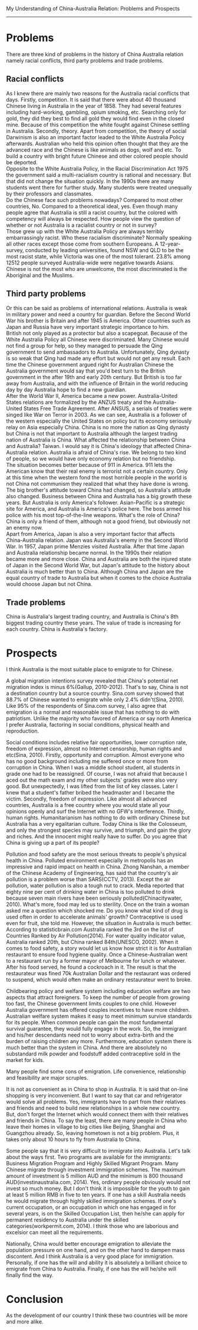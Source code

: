 My Understanding of China-Australia Relation: Problems and Prospects   
- - - - - - -    
   
# Problems   
  There are three kind of problems in the history of China Australia relation namely racial conflicts, third party problems and trade problems.   
   
## Racial conflicts   
  As I knew there are mainly two reasons for the Australia racial conflicts that days. Firstly, competition. It is said that there were about 40 thousand Chinese living in Australia in the year of 1858. They had several features including hard-working, gambling, opium smoking, etc. Searching only for gold, they did they best to find all gold they would find even in the closed mine. Because of this competition the white fought against Chinese settling in Australia. Secondly, theory. Apart from competition, the theory of social Darwinism is also an important factor leaded to the White Australia Policy afterwards. Australian who held this opinion often thought that they are the advanced race and the Chinese is like animals as dogs, wolf and etc. To build a country with bright future Chinese and other colored people should be deported.    
  Opposite to the White Australia Policy, in the Racial Discrimination Act 1975 the government said a multi-racialism country is rational and necessary. But that did not change the situation quickly. In the 1990s there are many students went there for further study. Many students were treated unequally by their professors and classmates.   
  Do the Chinese face such problems nowadays? Compared to most other countries, No. Compared to a theoretical ideal, yes. Even though many people agree that Australia is still a racist country, but the colored with competency will always be respected. How people view the question of whether or not Australia is a racialist country or not in survey?   
  Those grew up with the White Australia Policy are always terribly embarrassingly racist. Who these racialism discriminate? Normally speaking all other races except those come from southern Europeans. A 12-year-survey, conducted by leading universities, found NSW and QLD to be the most racist state, while Victoria was one of the most tolerant. 23.8% among 12512 people surveyed Australia-wide were negative towards Asians. Chinese is not the most who are unwelcome, the most discriminated is the Aboriginal and the Muslims.   
   
## Third party problems   
  Or this can be said as problems of international relations. Australia is weak in military power and need a country for guardian. Before the Second World War his brother is Britain and after 1945 is America. Other countries such as Japan and Russia have very important strategic importance to him.   
  British not only played as a protector but also a scapegoat. Because of the White Australia Policy all Chinese were discriminated. Many Chinese would not find a group for help, so they managed to persuade the Qing government to send ambassadors to Australia. Unfortunately, Qing dynasty is so weak that Qing had made any effort but would not get any result. Each time the Chinese government argued right for Australian Chinese the Australia government would say that you'd best turn to the British government in the after 19th and early 20th century. But British is too far away from Australia, and with the influence of Britain in the world reducing day by day Australia hope to find a new guardian.    
  After the World War II, America became a new power. Australia-United States relations are formalized by the ANZUS treaty and the Australia-United States Free Trade Agreement. After ANSUS, a serials of treaties were singed like War on Terror in 2003. As we can see, Australia is a follower of the western especially the United States on policy but its economy seriously relay on Asia especially China. China is no more the nation as Qing dynasty but China is not that important to Australia although the largest trading nation of Australia is China. What affected the relationship between China and Australia? Taiwan. I would say it is China's ideology that affected China-Australia relation. Australia is afraid of China's rise. We belong to two kind of people, so we would have only economy relation but no friendship.    
  The situation becomes better because of 911 in America. 911 lets the American know that their real enemy is terrorist not a certain country. Only at this time when the western fond the most horrible people in the world is not China not communism they realized that what they have done is wrong. The big brother's attitude toward China had changed, so Australia's attitude also changed. Business between China and Australia has a big growth these years. But Australia is only America's follower. Asian-Pacific is a strategic site for America, and Australia is America's police here. The boss armed his police with his most top-of-the-line weapons. What's the role of China? China is only a friend of them, although not a good friend, but obviously not an enemy now.    
  Apart from America, Japan is also a very important factor that affects China-Australia relation. Japan was Australia's enemy in the Second World War. In 1957, Japan prime Menzies visited Australia. After that time Japan and Australia relationship became normal. In the 1990s their relation became more and more close. China and Australia are both the injured state of Japan in the Second World War, but Japan's attitude to the history about Australia is much better than to China. Although China and Japan are the equal country of trade to Australia but when it comes to the choice Australia would choose Japan but not China.    
   
## Trade problems   
  China is Australia's largest trading country, and Australia is China's 8th biggest trading country these years. The value of trade is increasing for each country. China is Australia's factory.    
     
# Prospects   
I think Australia is the most suitable place to emigrate to for Chinese.   
   
A global migration intentions survey revealed that China's potential net migration index is minus 6%(Gallup, 2010-2012). That's to say, China is not a destination country but a source country. Sina.com survey showed that 88.7% of Chinese wanted to emigrate while only 2.4% didn't(Sina, 2010). Like 95% of the respondents of Sina.com survey, I also agree that emigration is a normal and reasonable issue that has nothing to do with patriotism. Unlike the majority who favored of America or say north America I prefer Australia, factoring in social conditions, physical health and reproduction.   
   
Social conditions includes relative fair opportunities, lower corruption rate, freedom of expression, almost no Internet censorship, human rights and etc(Sina, 2010). Firstly, opportunity and corruption. Almost everyone who has no good background including me suffered once or more from corruption in China. When I was a middle school student, all students in grade one had to be reassigned. Of course, I was not afraid that because I aced out the math exam and my other subjects' grades were also very good. But unexpectedly, I was lifted from the list of key classes. Later I knew that a student's father bribed the headmaster and I became the victim. Secondly, freedom of expression. Like almost all advanced countries, Australia is a free country where you would state all your opinions openly and surf the Internet with no GFW's interference. Thirdly, human rights. Humanitarianism has nothing to do with ordinary Chinese but Australia has a very egalitarian culture. Today China is like the Colosseum, and only the strongest species may survive, and triumph, and gain the glory and riches. And the innocent might really have to suffer. Do you agree that China is giving up a part of its people?   
   
Pollution and food safety are the most serious threats to people's physical health in China. Polluted environment especially in metropolis has an impressive and rapid impact on health in China. Zhong Nanshan, a member of the Chinese Academy of Engineering, has said that the country's air pollution is a problem worse than SARS(CCTV, 2013). Except the air pollution, water pollution is also a tough nut to crack. Media reported that eighty nine per cent of drinking water in China is too polluted to drink because seven main rivers have been seriously polluted(Chinacitywater, 2010). What's more, food may led us to sterility. Once on the train a woman asked me a question which shocked me. Do you know what kind of drug is used often in order to accelerate animals' growth? Contraceptive is used even for fruit, she told me. However, the situation in Australia is much better. According to statisticbrain.com Australia ranked the 3rd on the list of Countries Ranked by Air Pollution(2014). For water quality indicator value, Australia ranked 20th, but China ranked 84th(UNESCO, 2002). When it comes to food safety, a story would let us know how strict it is for Australian restaurant to ensure food hygiene quality. Once a Chinese-Australian went to a restaurant run by a former mayor of Melbourne for lunch or whatever. After his food served, he found a cockroach in it. The result is that the restaurateur was fined 70k Australian Dollar and the restaurant was ordered to suspend, which would often make an ordinary restaurateur went to broke.   
   
Childbearing policy and welfare system including education welfare are two aspects that attract foreigners. To keep the number of people from growing too fast, the Chinese government limits couples to one child. However Australia government has offered couples incentives to have more children. Australian welfare system makes it easy to meet minimum survive standards for its people. When common people can gain the most fundamental survival guarantee, they would fully engage in the work. So, the immigrant and his/her descendants need not to worry about extra-birth and the burden of raising children any more. Furthermore, education system there is much better than the system in China. And there are absolutely no substandard milk powder and foodstuff added contraceptive sold in the market for kids.   
   
Many people find some cons of emigration. Life convenience, relationship and feasibility are major scruples.   
   
It is not as convenient as in China to shop in Australia. It is said that on-line shopping is very inconvenient. But I want to say that car and refrigerator would solve all problems. Yes, immigrants have to part from their relatives and friends and need to build new relationships in a whole new country. But, don't forget the Internet which would connect them with their relatives and friends in China. To say the least, there are many people in China who leave their homes in village to big cities like Beijing, Shanghai and Guangzhou already. So, leaving hometown is not a big problem. Plus, it takes only about 10 hours to fly from Australia to China.   
   
Some people say that it is very difficult to immigrate into Australia. Let's talk about the ways first. Two programs are available for the immigrants: Business Migration Program and Highly Skilled Migrant Program. Many Chinese migrate through investment immigration schemes. The maximum amount of investment is 5 million AUD and the minimum is 800 thousand AUD(investinaustralia.com, 2014). Yes, ordinary people obviously would not invest so much money. But I don't think it is impossible for the youth to gain at least 5 million RMB in five to ten years. If one has a skill Australia needs he would migrate through highly skilled immigration schemes. If one's current occupation, or an occupation in which one has engaged in for several years, is on the Skilled Occupation List, then he/she can apply for permanent residency to Australia under the skilled categories(workpermit.com, 2014). I think those who are laborious and excelsior can meet all the requirements.   
   
Nationally, China would better encourage emigration to alleviate the population pressure on one hand, and on the other hand to dampen mass discontent. And I think Australia is a very good place for immigration. Personally, if one has the will and ability it is absolutely a brilliant choice to emigrate from China to Australia. Finally, if one has the will he/she will finally find the way.   
   
# Conclusion   
As the development of our country I think these two countries will be more and more alike.    
